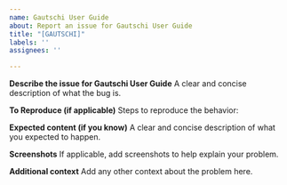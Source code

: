 ```yaml
---
name: Gautschi User Guide
about: Report an issue for Gautschi User Guide
title: "[GAUTSCHI]"
labels: ''
assignees: ''

---
```


**Describe the issue for Gautschi User Guide**
A clear and concise description of what the bug is.

**To Reproduce (if applicable)**
Steps to reproduce the behavior:

**Expected content (if you know)**
A clear and concise description of what you expected to happen.

**Screenshots**
If applicable, add screenshots to help explain your problem.

**Additional context**
Add any other context about the problem here.

